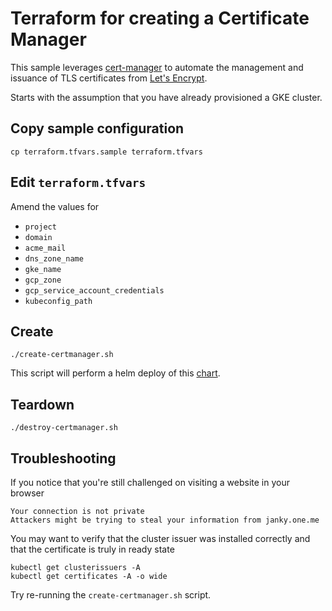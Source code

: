 # Terraform for creating a Certificate Manager

This sample leverages [cert-manager](https://github.com/jetstack/cert-manager) to automate the management and issuance of TLS certificates from [Let's Encrypt](https://letsencrypt.org).

Starts with the assumption that you have already provisioned a GKE cluster.

## Copy sample configuration

```
cp terraform.tfvars.sample terraform.tfvars
```

## Edit `terraform.tfvars`

Amend the values for

* `project`
* `domain`
* `acme_mail`
* `dns_zone_name`
* `gke_name`
* `gcp_zone`
* `gcp_service_account_credentials`
* `kubeconfig_path`


## Create

```
./create-certmanager.sh
```

This script will perform a helm deploy of this [chart](https://hub.helm.sh/charts/jetstack/cert-manager).

## Teardown

```
./destroy-certmanager.sh
```

## Troubleshooting

If you notice that you're still challenged on visiting a website in your browser

```
Your connection is not private
Attackers might be trying to steal your information from janky.one.me
```

You may want to verify that the cluster issuer was installed correctly and that the certificate is truly in ready state

```
kubectl get clusterissuers -A
kubectl get certificates -A -o wide
```

Try re-running the `create-certmanager.sh` script.